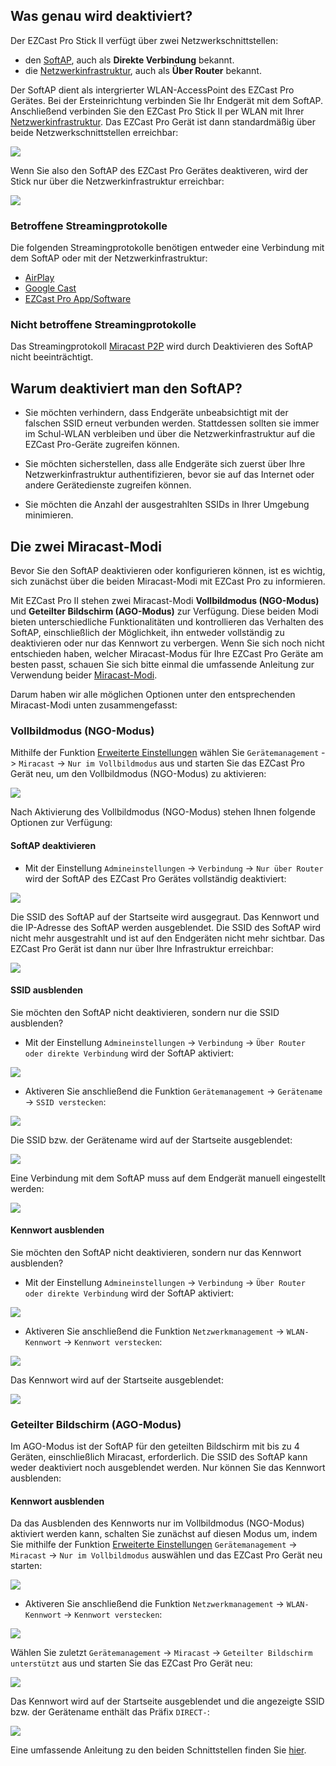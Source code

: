## Was genau wird deaktiviert?

Der EZCast Pro Stick II verfügt über zwei Netzwerkschnittstellen: 

* den [SoftAP](https://en.wikipedia.org/wiki/SoftAP), auch als **Direkte Verbindung** bekannt.
* die [Netzwerkinfrastruktur](connect.wifi.md), auch als **Über Router** bekannt.

Der SoftAP dient als intergrierter WLAN-AccessPoint des EZCast Pro Gerätes. Bei der Ersteinrichtung verbinden Sie Ihr Endgerät mit dem SoftAP. Anschließend verbinden Sie den EZCast Pro Stick II per WLAN mit Ihrer [Netzwerkinfrastruktur](connect.wifi.md). Das EZCast Pro Gerät ist dann standardmäßig über beide Netzwerkschnittstellen erreichbar:

![](/assets/img/softap.enabled.stick.png)

Wenn Sie also den SoftAP des EZCast Pro Gerätes deaktiveren, wird der Stick nur über die Netzwerkinfrastruktur erreichbar:

![](/assets/img/softap.disabled.stick.png)

### Betroffene Streamingprotokolle

Die folgenden Streamingprotokolle benötigen entweder eine Verbindung mit dem SoftAP oder mit der Netzwerkinfrastruktur:

* [AirPlay](airplay.md)
* [Google Cast](googlecast.md)
* [EZCast Pro App/Software](ezcastproapp.md)

### Nicht betroffene Streamingprotokolle

Das Streamingprotokoll [Miracast P2P](miracast.md#p2p-peer-to-peer) wird durch Deaktivieren des SoftAP nicht beeinträchtigt.

## Warum deaktiviert man den SoftAP?

* Sie möchten verhindern, dass Endgeräte unbeabsichtigt mit der falschen SSID erneut verbunden werden. Stattdessen sollten sie immer im Schul-WLAN verbleiben und über die Netzwerkinfrastruktur auf die EZCast Pro-Geräte zugreifen können.

* Sie möchten sicherstellen, dass alle Endgeräte sich zuerst über Ihre Netzwerkinfrastruktur authentifizieren, bevor sie auf das Internet oder andere Gerätedienste zugreifen können.

* Sie möchten die Anzahl der ausgestrahlten SSIDs in Ihrer Umgebung minimieren.

## Die zwei Miracast-Modi

Bevor Sie den SoftAP deaktivieren oder konfigurieren können, ist es wichtig, sich zunächst über die beiden Miracast-Modi mit EZCast Pro zu informieren.

Mit EZCast Pro II stehen zwei Miracast-Modi **Vollbildmodus (NGO-Modus)** und **Geteilter Bildschirm (AGO-Modus)** zur Verfügung. Diese beiden Modi bieten unterschiedliche Funktionalitäten und kontrollieren das Verhalten des SoftAP, einschließlich der Möglichkeit, ihn entweder vollständig zu deaktivieren oder nur das Kennwort zu verbergen. Wenn Sie sich noch nicht entschieden haben, welcher Miracast-Modus für Ihre EZCast Pro Geräte am besten passt, schauen Sie sich bitte einmal die umfassende Anleitung zur Verwendung beider [Miracast-Modi](miracast.md#miracast-modes).

Darum haben wir alle möglichen Optionen unter den entsprechenden Miracast-Modi unten zusammengefasst:

### Vollbildmodus (NGO-Modus)

Mithilfe der Funktion [Erweiterte Einstellungen](adv.settings.md) wählen Sie `Gerätemanagement` -> `Miracast` -> `Nur im Vollbildmodus` aus und starten Sie das EZCast Pro Gerät neu, um den Vollbildmodus (NGO-Modus) zu aktivieren:

![](/assets/img/Miracast.NGO.mode.png)

Nach Aktivierung des Vollbildmodus (NGO-Modus) stehen Ihnen folgende Optionen zur Verfügung:

#### SoftAP deaktivieren

* Mit der Einstellung `Admineinstellungen` -> `Verbindung` -> `Nur über Router` wird der SoftAP des EZCast Pro Gerätes vollständig deaktiviert:

![](/assets/img/connection.only-router.png)

Die SSID des SoftAP auf der Startseite wird ausgegraut. Das Kennwort und die IP-Adresse des SoftAP werden ausgeblendet. Die SSID des SoftAP wird nicht mehr ausgestrahlt und ist auf den Endgeräten nicht mehr sichtbar. Das EZCast Pro Gerät ist dann nur über Ihre Infrastruktur erreichbar:

![](/assets/img/ezcastpro.II.via.Router.only.png)

#### SSID ausblenden

Sie möchten den SoftAP nicht deaktivieren, sondern nur die SSID ausblenden? 

* Mit der Einstellung `Admineinstellungen` -> `Verbindung` -> `Über Router oder direkte Verbindung` wird der SoftAP aktiviert:

![](/assets/img/Connection_EZCastProII.png)

* Aktiveren Sie anschließend die Funktion `Gerätemanagement` -> `Gerätename` -> `SSID verstecken`:

![](/assets/img/hide.ssid.png)

Die SSID bzw. der Gerätename wird auf der Startseite ausgeblendet:

![](/assets/img/ssid.hidden.ngo-mode.png)

Eine Verbindung mit dem SoftAP muss auf dem Endgerät manuell eingestellt werden:

![](/assets/img/connect.hidden.ssid.png)

#### Kennwort ausblenden

Sie möchten den SoftAP nicht deaktivieren, sondern nur das Kennwort ausblenden? 

* Mit der Einstellung `Admineinstellungen` -> `Verbindung` -> `Über Router oder direkte Verbindung` wird der SoftAP aktiviert:

![](/assets/img/Connection_EZCastProII.png)

* Aktiveren Sie anschließend die Funktion `Netzwerkmanagement` -> `WLAN-Kennwort` -> `Kennwort verstecken`:

![](/assets/img/hide.password.png)

Das Kennwort wird auf der Startseite ausgeblendet:

![](/assets/img/password.hidden.ngo-mode.png)

### Geteilter Bildschirm (AGO-Modus)

Im AGO-Modus ist der SoftAP für den geteilten Bildschirm mit bis zu 4 Geräten, einschließlich Miracast, erforderlich. Die SSID des SoftAP kann weder deaktiviert noch ausgeblendet werden. Nur können Sie das Kennwort ausblenden:

#### Kennwort ausblenden

Da das Ausblenden des Kennworts nur im Vollbildmodus (NGO-Modus) aktiviert werden kann, schalten Sie zunächst auf diesen Modus um, indem Sie mithilfe der Funktion [Erweiterte Einstellungen](adv.settings.md) `Gerätemanagement` -> `Miracast` -> `Nur im Vollbildmodus` auswählen und das EZCast Pro Gerät neu starten:

![](/assets/img/Miracast.NGO.mode.png)

* Aktiveren Sie anschließend die Funktion `Netzwerkmanagement` -> `WLAN-Kennwort` -> `Kennwort verstecken`:

![](/assets/img/hide.password.png)

Wählen Sie zuletzt `Gerätemanagement` -> `Miracast` -> `Geteilter Bildschirm unterstützt` aus und starten Sie das EZCast Pro Gerät neu:

![](/assets/img/Miracast.AGO.mode2.png)

Das Kennwort wird auf der Startseite ausgeblendet und die angezeigte SSID bzw. der Gerätename enthält das Präfix `DIRECT-`:

![](/assets/img/password.hidden.ago-mode.png)

Eine umfassende Anleitung zu den beiden Schnittstellen finden Sie [hier](adv.settings.md#networkinterfaces).



